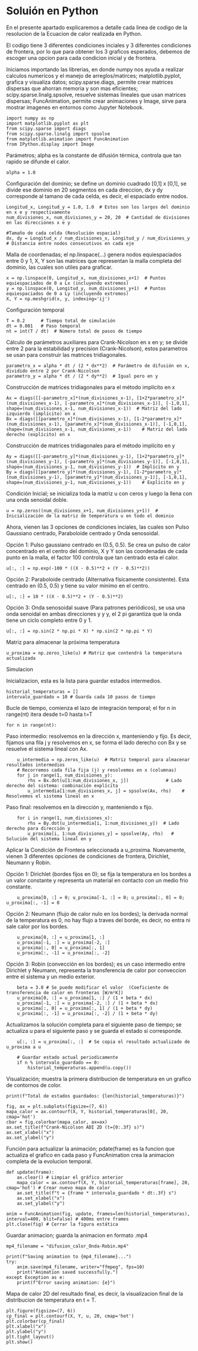 # Soluión en Python 

En el presente apartado explicaremos a detalle cada linea de codigo de la resolucion de la Ecuacion de calor realizada en Python.

El codigo tiene 3 diferentes condiciones inciales y 3 diferentes condiciones de frontera, por lo que para obtener los 3 graficos esperados, debemos de escoger una opcion para cada condicion inicial y de frontera. 

Iniciamos importando las librerias, en donde numpy nos ayuda a realizar calculos numericos y el manejo de arreglos/matirces; matplotlib.pyplot, grafica y visualiza datos; 
scipy.sparse.diags, permite crear matrices dispersas que ahorran memoria y son mas eficientes; scipy.sparse.linalg.spsolve, resuelve sistemas lineales que usan matrices dispersas; FuncAnimation, permite crear animaciones y Image, sirve para mostrar imagenes en entornos como Jupyter Notebook. 

    import numpy as np
    import matplotlib.pyplot as plt
    from scipy.sparse import diags
    from scipy.sparse.linalg import spsolve
    from matplotlib.animation import FuncAnimation
    from IPython.display import Image
    
Parámetros; alpha es la constante de difusión térmica, controla que tan rapido se difunde el calor. 

    alpha = 1.0 
    
Configuración del dominio; se define un dominio cuadrado [0,1] x [0,1], se divide ese dominio en 20 segmentos en cada direccion, dx y dy corresponde al tamano de cada celda, es decir, el espaciado entre nodos. 

    Longitud_x, Longitud_y = 1.0, 1.0  # Estos son los largos del dominio en x e y respectivamente 
    num_divisiones_x, num_divisiones_y = 20, 20  # Cantidad de divisiones en las direcciones x e y
    
    #Tamaño de cada celda (Resolución espacial)
    dx, dy = Longitud_x / num_divisiones_x, Longitud_y / num_divisiones_y  # Distancia entre nodos consecutivos en cada eje

Malla de coordenadas; el np.linspace(...) genera nodos equiespaciados entre 0 y 1, X, Y son las matrices que representan la malla completa del dominio, las cuales son utiles para graficar. 

    x = np.linspace(0, Longitud_x, num_divisiones_x+1)  # Puntos equiespaciados de 0 a Lx (incluyendo extremos)
    y = np.linspace(0, Longitud_y, num_divisiones_y+1)  # Puntos equiespaciados de 0 a Ly (incluyendo extremos)
    X, Y = np.meshgrid(x, y, indexing='ij')
    
Configuración temporal

    T = 0.2      # Tiempo total de simulación
    dt = 0.001   # Paso temporal
    nt = int(T / dt)  # Número total de pasos de tiempo
    
Cálculo de parámetros auxiliares para Crank-Nicolson en x en y; se divide entre 2 para la estabilidad y precision (Crank-Nicolson), estos parametros se usan para construir las matrices tridiagonales. 

    parametro_x = alpha * dt / (2 * dx**2)  # Parámetro de difusión en x, dividido entre 2 por Crank-Nicolson
    parametro_y = alpha * dt / (2 * dy**2)  # Igual pero en y
    
Construcción de matrices tridiagonales para el método implícito en x

    Ax = diags([[-parametro_x]*(num_divisiones_x-1), [1+2*parametro_x]*(num_divisiones_x-1), [-parametro_x]*(num_divisiones_x-1)], [-1,0,1], shape=(num_divisiones_x-1, num_divisiones_x-1))  # Matriz del lado izquierdo (implícito) en x
    Bx = diags([[parametro_x]*(num_divisiones_x-1), [1-2*parametro_x]*(num_divisiones_x-1), [parametro_x]*(num_divisiones_x-1)], [-1,0,1], shape=(num_divisiones_x-1, num_divisiones_x-1))    # Matriz del lado derecho (explícito) en x
    
Construcción de matrices tridiagonales para el método implícito en y
    
    Ay = diags([[-parametro_y]*(num_divisiones_y-1), [1+2*parametro_y]*(num_divisiones_y-1), [-parametro_y]*(num_divisiones_y-1)], [-1,0,1], shape=(num_divisiones_y-1, num_divisiones_y-1))  # Implícito en y
    By = diags([[parametro_y]*(num_divisiones_y-1), [1-2*parametro_y]*(num_divisiones_y-1), [parametro_y]*(num_divisiones_y-1)], [-1,0,1], shape=(num_divisiones_y-1, num_divisiones_y-1))    # Explícito en y
    
Condición Inicial; se inicializa toda la matriz u con ceros y luego la llena con una onda senoidal doble.

    u = np.zeros((num_divisiones_x+1, num_divisiones_y+1))  # Inicialización de la matriz de temperatura u en todo el dominio

Ahora, vienen las 3 opciones de condiciones inciales, las cuales son Pulso Gaussiano centrado, Paraboloide centrado y Onda senosoidal.

Opción 1: Pulso gaussiano centrado en (0.5, 0.5). Se crea un pulso de calor concentrado en el centro del dominio, X y Y son las coordenadas de cada punto en la malla, el factor 100 controla que tan centrado esta el calor. 

    u[:, :] = np.exp(-100 * ((X - 0.5)**2 + (Y - 0.5)**2))
    
Opción 2: Paraboloide centrado (Alternativa físicamente consistente). Esta centrado en (0.5, 0.5) y tiene su valor minimo en el centro. 

    u[:, :] = 10 * ((X - 0.5)**2 + (Y - 0.5)**2)
    
Opción 3: Onda senosoidal suave (Para patrones periódicos), se usa una onda senoidal en ambas direcciones y y y, el 2 pi garantiza que la onda tiene un ciclo completo entre 0 y 1. 

    u[:, :] = np.sin(2 * np.pi * X) * np.sin(2 * np.pi * Y)
    
Matriz para almacenar la próxima temperatura

    u_proxima = np.zeros_like(u) # Matriz que contendrá la temperatura actualizada
    
Simulacion
    
Inicializacion, esta es la lista para guardar estados intermedios.

    historial_temperaturas = []
    intervalo_guardado = 10 # Guarda cada 10 pasos de tiempo
    
Bucle de tiempo, comienza el lazo de integración temporal; el for n in range(nt) itera desde t=0 hasta t=T

    for n in range(nt):
    
Paso intermedio: resolvemos en la dirección x, manteniendo y fijo. Es decir, fijamos una fila j y resolvemos en x, se forma el lado derecho con Bx y se resuelve el sistema lineal con Ax. 

        u_intermedia = np.zeros_like(u)  # Matriz temporal para almacenar resultados intermedios
        # Recorremos cada fila fija (j) y resolvemos en x (columnas)
        for j in range(1, num_divisiones_y):
            rhs = Bx.dot(u[1:num_divisiones_x, j])              # Lado derecho del sistema: combinación explícita
            u_intermedia[1:num_divisiones_x, j] = spsolve(Ax, rhs)    # Resolvemos el sistema lineal en x
    
Paso final: resolvemos en la dirección y, manteniendo x fijo. 

        for i in range(1, num_divisiones_x):
            rhs = By.dot(u_intermedia[i, 1:num_divisiones_y])  # Lado derecho para dirección y
            u_proxima[i, 1:num_divisiones_y] = spsolve(Ay, rhs)   # Solución del sistema lineal en y
    
Aplicar la Condición de Frontera seleccionada a u_proxima. Nuevamente, vienen 3 diferentes opciones de condiciones de frontera, Dirichlet, Neumann y Robin. 
        
Opción 1: Dirichlet (bordes fijos en 0); se fija la temperatura en los bordes a un valor constante y representa un material en contacto con un medio frio constante. 

        u_proxima[0, :] = 0; u_proxima[-1, :] = 0; u_proxima[:, 0] = 0; u_proxima[:, -1] = 0
        
Opción 2: Neumann (flujo de calor nulo en los bordes); la derivada normal de la temperatura es 0, no hay flujo a traves del borde, es decir, no entra ni sale calor por los bordes. 

        u_proxima[0, :] = u_proxima[1, :]
        u_proxima[-1, :] = u_proxima[-2, :]
        u_proxima[:, 0] = u_proxima[:, 1]
        u_proxima[:, -1] = u_proxima[:, -2]
        
Opción 3: Robin (convección en los bordes); es un caso intermedio entre Dirichlet y Neumann, representa la transferencia de calor por conveccion entre el sistema y un medio exterior.

        beta = 3.0 # Se puede modificar el valor  (Coeficiente de transferencia de calor en fronteras [W/m²K])
        u_proxima[0, :] = u_proxima[1, :] / (1 + beta * dx)
        u_proxima[-1, :] = u_proxima[-2, :] / (1 + beta * dx)
        u_proxima[:, 0] = u_proxima[:, 1] / (1 + beta * dy)
        u_proxima[:, -1] = u_proxima[:, -2] / (1 + beta * dy)
    
    
Actualizamos la solución completa para el siguiente paso de tiempo; se actualiza u para el siguiente paso y se guarda el estado si corresponde. 

        u[:, :] = u_proxima[:, :]  # Se copia el resultado actualizado de u_proxima a u
    
        # Guardar estado actual periodicamente
        if n % intervalo_guardado == 0:
            historial_temperaturas.append(u.copy())
    
Visualización; muestra la primera distribucion de temperatura en un grafico de contornos de color. 
    
    print(f"Total de estados guardados: {len(historial_temperaturas)}")
    
    fig, ax = plt.subplots(figsize=(7, 6))
    mapa_calor = ax.contourf(X, Y, historial_temperaturas[0], 20, cmap='hot')
    cbar = fig.colorbar(mapa_calor, ax=ax) 
    ax.set_title(f"Crank-Nicolson ADI 2D (t={0:.3f} s)")
    ax.set_xlabel("x")
    ax.set_ylabel("y")
    
Función para actualizar la animación; pdate(frame) es la funcion que actualiza el grafico en cada paso y FuncAnimation crea la animacion completa de la evolucion temporal. 

    def update(frame):
        ax.clear() # Limpiar el gráfico anterior
        mapa_calor = ax.contourf(X, Y, historial_temperaturas[frame], 20, cmap='hot') # Crear nuevo mapa de calor
        ax.set_title(f"t = {frame * intervalo_guardado * dt:.3f} s")
        ax.set_xlabel("x")
        ax.set_ylabel("y")
    
    anim = FuncAnimation(fig, update, frames=len(historial_temperaturas), interval=400, blit=False) # 400ms entre frames
    plt.close(fig) # Cerrar la figura estática

Guardar animacion; guarda la animacion en formato .mp4 

    mp4_filename = "difusion_calor_Onda-Robin.mp4"
    
    print(f"Saving animation to {mp4_filename}...")
    try:
        anim.save(mp4_filename, writer="ffmpeg", fps=10)
        print("Animation saved successfully.")
    except Exception as e:
        print(f"Error saving animation: {e}")
    
    
Mapa de calor 2D del resultado final, es decir, la visualizacion final de la distribucion de temperatura en t = T. 
    
    plt.figure(figsize=(7, 6))
    cp_final = plt.contourf(X, Y, u, 20, cmap='hot')
    plt.colorbar(cp_final)
    plt.xlabel("x")
    plt.ylabel("y")
    plt.tight_layout()
    plt.show()

  

    
    
    
    
    
    
    
    
    
    
    
    
    
    
    
    
    
    
    
    
    
    
    
    
    
    
    
    
    
    
    
    
    
    
    
    
    
    
    
    
    
    
    


















